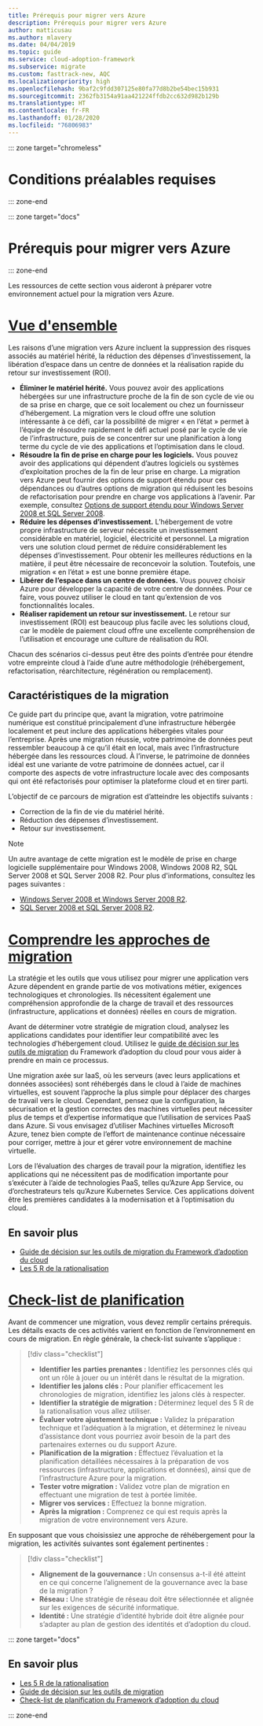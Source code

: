 ```yaml
---
title: Prérequis pour migrer vers Azure
description: Prérequis pour migrer vers Azure
author: matticusau
ms.author: mlavery
ms.date: 04/04/2019
ms.topic: guide
ms.service: cloud-adoption-framework
ms.subservice: migrate
ms.custom: fasttrack-new, AQC
ms.localizationpriority: high
ms.openlocfilehash: 9baf2c9fdd307125e80fa77d8b2be54bec15b931
ms.sourcegitcommit: 2362fb3154a91aa421224ffdb2cc632d982b129b
ms.translationtype: HT
ms.contentlocale: fr-FR
ms.lasthandoff: 01/28/2020
ms.locfileid: "76806983"
---
```

::: zone target="chromeless"

# <a name="prerequisites"></a>Conditions préalables requises

::: zone-end

::: zone target="docs"

# <a name="prerequisites-for-migrating-to-azure"></a>Prérequis pour migrer vers Azure

::: zone-end

Les ressources de cette section vous aideront à préparer votre environnement actuel pour la migration vers Azure.

# <a name="overviewtaboverview"></a>[Vue d'ensemble](#tab/Overview)

Les raisons d’une migration vers Azure incluent la suppression des risques associés au matériel hérité, la réduction des dépenses d’investissement, la libération d’espace dans un centre de données et la réalisation rapide du retour sur investissement (ROI).

- **Éliminer le matériel hérité.** Vous pouvez avoir des applications hébergées sur une infrastructure proche de la fin de son cycle de vie ou de sa prise en charge, que ce soit localement ou chez un fournisseur d’hébergement. La migration vers le cloud offre une solution intéressante à ce défi, car la possibilité de migrer « en l’état » permet à l’équipe de résoudre rapidement le défi actuel posé par le cycle de vie de l’infrastructure, puis de se concentrer sur une planification à long terme du cycle de vie des applications et l’optimisation dans le cloud.
- **Résoudre la fin de prise en charge pour les logiciels.** Vous pouvez avoir des applications qui dépendent d’autres logiciels ou systèmes d’exploitation proches de la fin de leur prise en charge. La migration vers Azure peut fournir des options de support étendu pour ces dépendances ou d’autres options de migration qui réduisent les besoins de refactorisation pour prendre en charge vos applications à l’avenir. Par exemple, consultez [Options de support étendu pour Windows Server 2008 et SQL Server 2008](https://azure.microsoft.com/blog/announcing-new-options-for-sql-server-2008-and-windows-server-2008-end-of-support).
- **Réduire les dépenses d’investissement.** L’hébergement de votre propre infrastructure de serveur nécessite un investissement considérable en matériel, logiciel, électricité et personnel. La migration vers une solution cloud permet de réduire considérablement les dépenses d’investissement. Pour obtenir les meilleures réductions en la matière, il peut être nécessaire de reconcevoir la solution. Toutefois, une migration « en l’état » est une bonne première étape.
- **Libérer de l’espace dans un centre de données.** Vous pouvez choisir Azure pour développer la capacité de votre centre de données. Pour ce faire, vous pouvez utiliser le cloud en tant qu’extension de vos fonctionnalités locales.
- **Réaliser rapidement un retour sur investissement.** Le retour sur investissement (ROI) est beaucoup plus facile avec les solutions cloud, car le modèle de paiement cloud offre une excellente compréhension de l’utilisation et encourage une culture de réalisation du ROI.

Chacun des scénarios ci-dessus peut être des points d’entrée pour étendre votre empreinte cloud à l’aide d’une autre méthodologie (réhébergement, refactorisation, réarchitecture, régénération ou remplacement).

## <a name="migration-characteristics"></a>Caractéristiques de la migration

Ce guide part du principe que, avant la migration, votre patrimoine numérique est constitué principalement d’une infrastructure hébergée localement et peut inclure des applications hébergées vitales pour l’entreprise. Après une migration réussie, votre patrimoine de données peut ressembler beaucoup à ce qu’il était en local, mais avec l’infrastructure hébergée dans les ressources cloud. À l’inverse, le patrimoine de données idéal est une variante de votre patrimoine de données actuel, car il comporte des aspects de votre infrastructure locale avec des composants qui ont été refactorisés pour optimiser la plateforme cloud et en tirer parti.

L’objectif de ce parcours de migration est d’atteindre les objectifs suivants :

- Correction de la fin de vie du matériel hérité.
- Réduction des dépenses d’investissement.
- Retour sur investissement.

> [!NOTE]
> Un autre avantage de cette migration est le modèle de prise en charge logicielle supplémentaire pour Windows 2008, Windows 2008 R2, SQL Server 2008 et SQL Server 2008 R2. Pour plus d'informations, consultez les pages suivantes :
>
> - [Windows Server 2008 et Windows Server 2008 R2](https://www.microsoft.com/cloud-platform/windows-server-2008).
> - [SQL Server 2008 et SQL Server 2008 R2](https://www.microsoft.com/sql-server/sql-server-2008).

# <a name="understand-migration-approachestabapproach"></a>[Comprendre les approches de migration](#tab/Approach)

La stratégie et les outils que vous utilisez pour migrer une application vers Azure dépendent en grande partie de vos motivations métier, exigences technologiques et chronologies. Ils nécessitent également une compréhension approfondie de la charge de travail et des ressources (infrastructure, applications et données) réelles en cours de migration.

Avant de déterminer votre stratégie de migration cloud, analysez les applications candidates pour identifier leur compatibilité avec les technologies d’hébergement cloud. Utilisez le [guide de décision sur les outils de migration](../../decision-guides/migrate-decision-guide/index.md) du Framework d’adoption du cloud pour vous aider à prendre en main ce processus.

Une migration axée sur IaaS, où les serveurs (avec leurs applications et données associées) sont réhébergés dans le cloud à l’aide de machines virtuelles, est souvent l’approche la plus simple pour déplacer des charges de travail vers le cloud. Cependant, pensez que la configuration, la sécurisation et la gestion correctes des machines virtuelles peut nécessiter plus de temps et d’expertise informatique que l’utilisation de services PaaS dans Azure. Si vous envisagez d’utiliser Machines virtuelles Microsoft Azure, tenez bien compte de l’effort de maintenance continue nécessaire pour corriger, mettre à jour et gérer votre environnement de machine virtuelle.

Lors de l’évaluation des charges de travail pour la migration, identifiez les applications qui ne nécessitent pas de modification importante pour s’exécuter à l’aide de technologies PaaS, telles qu’Azure App Service, ou d’orchestrateurs tels qu’Azure Kubernetes Service. Ces applications doivent être les premières candidates à la modernisation et à l’optimisation du cloud.

## <a name="learn-more"></a>En savoir plus

- [Guide de décision sur les outils de migration du Framework d’adoption du cloud](../../decision-guides/migrate-decision-guide/index.md)
- [Les 5 R de la rationalisation](../../digital-estate/5-rs-of-rationalization.md)

# <a name="planning-checklisttabchecklist"></a>[Check-list de planification](#tab/Checklist)

Avant de commencer une migration, vous devez remplir certains prérequis. Les détails exacts de ces activités varient en fonction de l’environnement en cours de migration. En règle générale, la check-list suivante s’applique :

> [!div class="checklist"]
>
> - **Identifier les parties prenantes :** Identifiez les personnes clés qui ont un rôle à jouer ou un intérêt dans le résultat de la migration.
> - **Identifier les jalons clés :** Pour planifier efficacement les chronologies de migration, identifiez les jalons clés à respecter.
> - **Identifier la stratégie de migration :** Déterminez lequel des 5 R de la rationalisation vous allez utiliser.
> - **Évaluer votre ajustement technique :** Validez la préparation technique et l’adéquation à la migration, et déterminez le niveau d’assistance dont vous pourriez avoir besoin de la part des partenaires externes ou du support Azure.
> - **Planification de la migration :** Effectuez l’évaluation et la planification détaillées nécessaires à la préparation de vos ressources (infrastructure, applications et données), ainsi que de l’infrastructure Azure pour la migration.
> - **Tester votre migration :** Validez votre plan de migration en effectuant une migration de test à portée limitée.
> - **Migrer vos services :** Effectuez la bonne migration.
> - **Après la migration :** Comprenez ce qui est requis après la migration de votre environnement vers Azure.

En supposant que vous choisissiez une approche de réhébergement pour la migration, les activités suivantes sont également pertinentes :

> [!div class="checklist"]
>
> - **Alignement de la gouvernance :** Un consensus a-t-il été atteint en ce qui concerne l’alignement de la gouvernance avec la base de la migration ?
> - **Réseau :** Une stratégie de réseau doit être sélectionnée et alignée sur les exigences de sécurité informatique.
> - **Identité :** Une stratégie d’identité hybride doit être alignée pour s’adapter au plan de gestion des identités et d’adoption du cloud.

::: zone target="docs"

<!-- markdownlint-disable MD024 -->

## <a name="learn-more"></a>En savoir plus

- [Les 5 R de la rationalisation](../../digital-estate/5-rs-of-rationalization.md)
- [Guide de décision sur les outils de migration](../../decision-guides/migrate-decision-guide/index.md)
- [Check-list de planification du Framework d’adoption du cloud](../migration-considerations/prerequisites/planning-checklist.md)

::: zone-end

